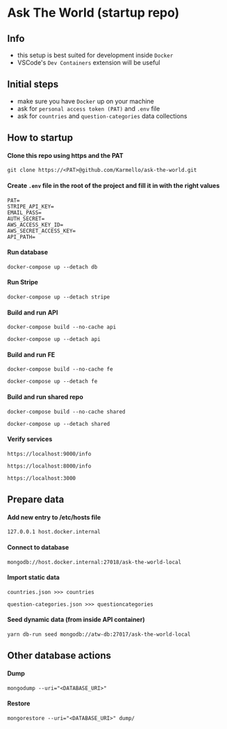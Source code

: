 # Ask The World (startup repo)

## Info

- this setup is best suited for development inside `Docker`
- VSCode's `Dev Containers` extension will be useful

## Initial steps

- make sure you have `Docker` up on your machine
- ask for `personal access token (PAT)` and `.env` file
- ask for `countries` and `question-categories` data collections

## How to startup

#### Clone this repo using https and the PAT

```
git clone https://<PAT>@github.com/Karmello/ask-the-world.git
```

#### Create `.env` file in the root of the project and fill it in with the right values

```
PAT=
STRIPE_API_KEY=
EMAIL_PASS=
AUTH_SECRET=
AWS_ACCESS_KEY_ID=
AWS_SECRET_ACCESS_KEY=
API_PATH=
```

#### Run database

```
docker-compose up --detach db
```

#### Run Stripe

```
docker-compose up --detach stripe
```

#### Build and run API

```
docker-compose build --no-cache api
```

```
docker-compose up --detach api
```

#### Build and run FE

```
docker-compose build --no-cache fe
```

```
docker-compose up --detach fe
```

#### Build and run shared repo

```
docker-compose build --no-cache shared
```

```
docker-compose up --detach shared
```

#### Verify services

```
https://localhost:9000/info
```

```
https://localhost:8000/info
```

```
https://localhost:3000
```

## Prepare data

#### Add new entry to /etc/hosts file

```
127.0.0.1 host.docker.internal
```

#### Connect to database

```
mongodb://host.docker.internal:27018/ask-the-world-local
```

#### Import static data

```
countries.json >>> countries
```

```
question-categories.json >>> questioncategories
```

#### Seed dynamic data (from inside API container)

```
yarn db-run seed mongodb://atw-db:27017/ask-the-world-local
```

## Other database actions

#### Dump
```
mongodump --uri="<DATABASE_URI>"
```

#### Restore
```
mongorestore --uri="<DATABASE_URI>" dump/
```
